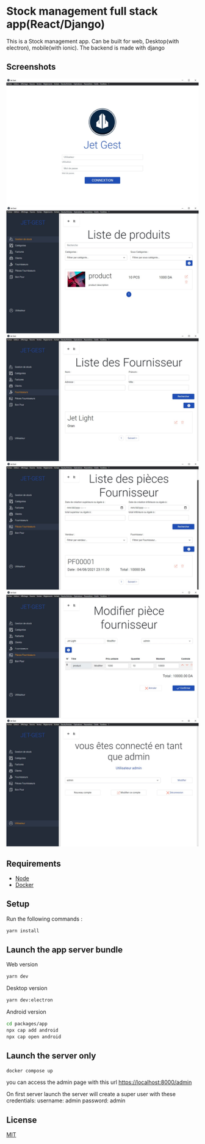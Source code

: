 # Stock management full stack app(React/Django)

This is a Stock management app.
Can be built for web, Desktop(with electron), mobile(with ionic).
The backend is made with django

## Screenshots
![App](./screenshots/Screenshot_1.jpg)
![App](./screenshots/Screenshot_2.jpg)
![App](./screenshots/Screenshot_3.jpg)
![App](./screenshots/Screenshot_4.jpg)
![App](./screenshots/Screenshot_5.jpg)
![App](./screenshots/Screenshot_6.jpg)

## Requirements
-   [Node](https://nodejs.org/en/)
-   [Docker](https://www.docker.com/)

## Setup

Run the following commands :
```bash
yarn install
```

## Launch the app server bundle

Web version
```bash
yarn dev
```

Desktop version
```bash
yarn dev:electron
```

Android version
```bash
cd packages/app
npx cap add android
npx cap open android
```

## Launch the server only
```bash
docker compose up
```

you can access the admin page with this url [https://localhost:8000/admin](https://localhost:8000/admin)

On first server launch the server will create a super user with these credentials:
username: admin
password: admin

## License
[MIT](https://choosealicense.com/licenses/mit/)